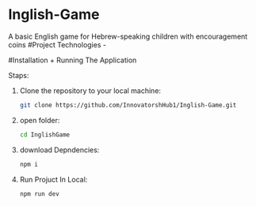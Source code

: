 # Inglish-Game
A basic English game for Hebrew-speaking children with encouragement coins
#Project Technologies -

#Installation + Running The Application

Staps:

1. Clone the repository to your local machine:
   ```sh
   git clone https://github.com/InnovatorshHub1/Inglish-Game.git

2. open folder:
   ```sh
   cd InglishGame

3. download Depndencies:
   ```sh
   npm i

4. Run Projuct In Local:
   ```sh
   npm run dev
